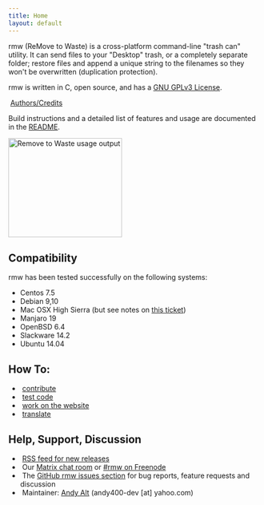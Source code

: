 ```yaml
---
title: Home
layout: default
---
```

<p>rmw (ReMove to Waste) is a cross-platform command-line "trash can"
utility. It can send files to your "Desktop" trash, or a completely
separate folder; restore files and append a unique string to the
filenames so they won't be overwritten (duplication protection).</p>

<p>rmw is written in C, open source, and has a <a
href="https://github.com/theimpossibleastronaut/rmw/blob/master/COPYING">GNU
GPLv3 License</a>.</p>

<p>
  <span class="fas fa-clipboard-list fa-fw"></span>&nbsp;<a href="https://github.com/theimpossibleastronaut/rmw/blob/master/AUTHORS.md">Authors/Credits</a>
</p>

<p>
  Build instructions and a detailed list of features and usage are
  documented in the <a
  href="https://github.com/theimpossibleastronaut/rmw/blob/master/README.md">README</a>.
</p>

<p>
  <a href="/images/Screenshot_2018-11-01_21-45-05_911x795.png">
    <img src="/images/Screenshot_2018-11-01_21-45-05_911x795.png" alt="Remove to Waste usage output" width="227" height="198">
  </a>
</p>

<h2>Compatibility</h2>
rmw has been tested successfully on the following systems:
<ul class="w3-ul">
  <li>Centos 7.5</li>
  <li>Debian 9,10</li>
  <li>Mac OSX High Sierra (but see notes on <a href="https://github.com/theimpossibleastronaut/rmw/issues/213">this ticket</a>)</li>
  <li>Manjaro 19</li>
  <li>OpenBSD 6.4</li>
  <li>Slackware 14.2</li>
  <li>Ubuntu 14.04</li>
</ul>

<h2>How To:</h2>
<ul class="w3-ul">
  <li><span class="fas fa-hands-helping fa-fw"></span>&nbsp;<a href="https://github.com/theimpossibleastronaut/rmw/blob/master/CONTRIBUTING.md">contribute</a></li>
  <li><span class="fas fa-code fa-fw"></span>&nbsp;<a href="/code-testing.html">test code</a></li>
  <li><span class="fas fa-code fa-fw"></span>&nbsp;<a href="/website-design.html">work on the website</a></li>
  <li><span class="fas fa-language fa-fw"></span>&nbsp;<a href="/translating.html">translate</a></li>
</ul>

<h2 id="support">Help, Support, Discussion</h2>
<ul class="w3-ul">
  <li><span class="fas fa-rss fa-fw"></span>&nbsp;<a href="https://github.com/theimpossibleastronaut/rmw/releases.atom">RSS feed for new releases</a></li>
  <li><span class="fas fa-comments fa-fw"></span>&nbsp;Our <a href="https://riot.im/app/#/room/!XeJxcdkywroPaRKKtr:matrix.org">Matrix chat room</a> or <a href="http://webchat.freenode.net?channels=%23rmw">#rmw on Freenode</a></li>
  <li><span class="fas fa-bug fa-fw"></span>&nbsp;The <a href="https://github.com/theimpossibleastronaut/rmw/issues">GitHub rmw issues section</a> for bug reports, feature requests and discussion</li>
  <li><span class="fas fa-at fa-fw"></span>&nbsp;Maintainer: <a href="https://github.com/andy5995/">Andy Alt</a> (andy400-dev [at] yahoo.com)</li>
</ul>
